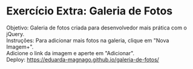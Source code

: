 # Exercício Extra: Galeria de Fotos
Objetivo: Galeria de fotos criada para desenvolvedor mais prática com o jQuery.<br>
Instruções: Para adicionar mais fotos na galeria, clique em "Nova Imagem+".<br>
Adicione o link da imagem e aperte em "Adicionar".<br>
Deploy: https://eduarda-magnago.github.io/galeria-de-fotos/
